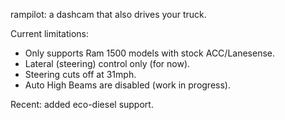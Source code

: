 rampilot: a dashcam that also drives your truck. 

Current limitations:
- Only supports Ram 1500 models with stock ACC/Lanesense.
- Lateral (steering) control only (for now).
- Steering cuts off at 31mph.
- Auto High Beams are disabled (work in progress).


Recent: added eco-diesel support. 
